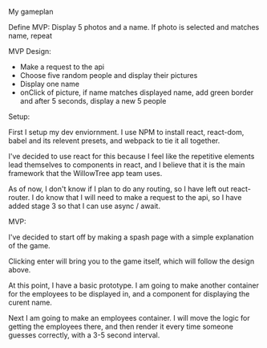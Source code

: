 My gameplan

Define MVP:
	Display 5 photos and a name. If photo is selected and matches name, repeat

MVP Design:
 * Make a request to the api
 * Choose five random people and display their pictures
 * Display one name
 * onClick of picture, if name matches displayed name, add green border and after 5 seconds, display a new 5 people

Setup:

First I setup my dev enviornment. I use NPM to install react, react-dom, babel and its relevent presets, and webpack to tie it all together.

I've decided to use react for this because I feel like the repetitive elements lead themselves to components in react, and I believe that it is the main framework that the WillowTree app team uses.

As of now, I don't know if I plan to do any routing, so I have left out react-router. I do know that I will need to make a request to the api, so I have added stage 3 so that I can use async / await.

MVP:

I've decided to start off by making a spash page with a simple explanation of the game. 

Clicking enter will bring you to the game itself, which will follow the design above.

At this point, I have a basic prototype. I am going to make another container for the employees to be displayed in, and a component for displaying the curent name.

Next I am going to make an employees container. I will move the logic for getting the employees there, and then render it every time someone guesses correctly, with a 3-5 second interval.




